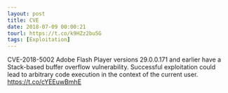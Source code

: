 ```yaml
---
layout: post
title: CVE
date: 2018-07-09 00:00:21
tourl: https://t.co/k9HZz2bu5G
tags: [Exploitation]
---
```

CVE-2018-5002 Adobe Flash Player versions 29.0.0.171 and earlier have a Stack-based buffer overflow vulnerability. Successful exploitation could lead to arbitrary code execution in the context of the current user.  https://t.co/cYEEuwBmhE